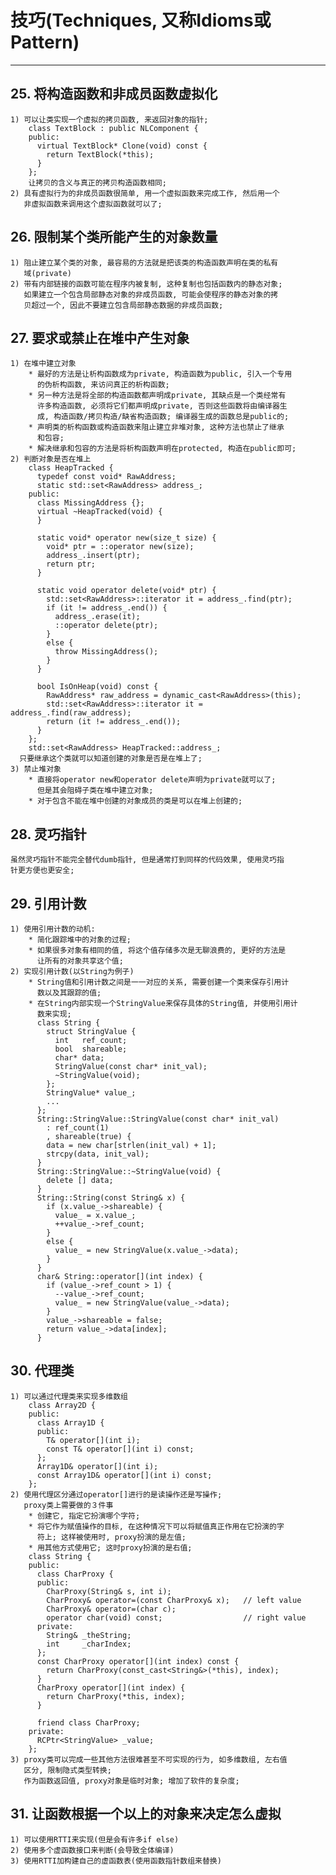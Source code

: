 # **技巧(Techniques, 又称Idioms或Pattern)**
***



## **25. 将构造函数和非成员函数虚拟化**
    1) 可以让类实现一个虚拟的拷贝函数, 来返回对象的指针;
        class TextBlock : public NLComponent {
        public:
          virtual TextBlock* Clone(void) const {
            return TextBlock(*this);
          }
        };
        让拷贝的含义与真正的拷贝构造函数相同;
    2) 具有虚拟行为的非成员函数很简单, 用一个虚拟函数来完成工作, 然后用一个
       非虚拟函数来调用这个虚拟函数就可以了;



## **26. 限制某个类所能产生的对象数量**
    1) 阻止建立某个类的对象, 最容易的方法就是把该类的构造函数声明在类的私有
       域(private)
    2) 带有内部链接的函数可能在程序内被复制, 这种复制也包括函数内的静态对象;
       如果建立一个包含局部静态对象的非成员函数, 可能会使程序的静态对象的拷
       贝超过一个, 因此不要建立包含局部静态数据的非成员函数;


## **27. 要求或禁止在堆中产生对象**
    1) 在堆中建立对象
        * 最好的方法是让析构函数成为private, 构造函数为public, 引入一个专用
          的伪析构函数, 来访问真正的析构函数;
        * 另一种方法是将全部的构造函数都声明成private, 其缺点是一个类经常有
          许多构造函数, 必须将它们都声明成private, 否则这些函数将由编译器生
          成, 构造函数/拷贝构造/缺省构造函数; 编译器生成的函数总是public的;
        * 声明类的析构函数或构造函数来阻止建立非堆对象, 这种方法也禁止了继承
          和包容;
        * 解决继承和包容的方法是将析构函数声明在protected, 构造在public即可;
    2) 判断对象是否在堆上
        class HeapTracked {
          typedef const void* RawAddress;
          static std::set<RawAddress> address_;
        public:
          class MissingAddress {};
          virtual ~HeapTracked(void) {
          }

          static void* operator new(size_t size) {
            void* ptr = ::operator new(size);
            address_.insert(ptr);
            return ptr;
          }

          static void operator delete(void* ptr) {
            std::set<RawAddress>::iterator it = address_.find(ptr);
            if (it != address_.end()) {
              address_.erase(it);
              ::operator delete(ptr);
            }
            else {
              throw MissingAddress();
            }
          }

          bool IsOnHeap(void) const {
            RawAddress* raw_address = dynamic_cast<RawAddress>(this);
            std::set<RawAddress>::iterator it = address_.find(raw_address);
            return (it != address_.end());
          }
        };
        std::set<RawAddress> HeapTracked::address_;
      只要继承这个类就可以知道创建的对象是否是在堆上了;
    3) 禁止堆对象
        * 直接将operator new和operator delete声明为private就可以了;
          但是其会阻碍子类在堆中建立对象;
        * 对于包含不能在堆中创建的对象成员的类是可以在堆上创建的;


## **28. 灵巧指针**
    虽然灵巧指针不能完全替代dumb指针, 但是通常打到同样的代码效果, 使用灵巧指
    针更方便也更安全;


## **29. 引用计数**
    1) 使用引用计数的动机:
        * 简化跟踪堆中的对象的过程;
        * 如果很多对象有相同的值, 将这个值存储多次是无聊浪费的, 更好的方法是
          让所有的对象共享这个值;
    2) 实现引用计数(以String为例子)
        * String值和引用计数之间是一一对应的关系, 需要创建一个类来保存引用计
          数以及其跟踪的值;
        * 在String内部实现一个StringValue来保存具体的String值, 并使用引用计
          数来实现;
          class String {
            struct StringValue {
              int   ref_count;
              bool  shareable;
              char* data;
              StringValue(const char* init_val);
              ~StringValue(void);
            };
            StringValue* value_;
            ...
          };
          String::StringValue::StringValue(const char* init_val) 
            : ref_count(1) 
            , shareable(true) {
            data = new char[strlen(init_val) + 1];
            strcpy(data, init_val);
          }
          String::StringValue::~StringValue(void) {
            delete [] data;
          }
          String::String(const String& x) {
            if (x.value_->shareable) {
              value_ = x.value_;
              ++value_->ref_count;
            }
            else {
              value_ = new StringValue(x.value_->data);
            }
          }
          char& String::operator[](int index) {
            if (value_->ref_count > 1) {
              --value_->ref_count;
              value_ = new StringValue(value_->data);
            }
            value_->shareable = false;
            return value_->data[index];
          }



## **30. 代理类**
    1) 可以通过代理类来实现多维数组
        class Array2D {
        public:
          class Array1D {
          public:
            T& operator[](int i);
            const T& operator[](int i) const;
          };
          Array1D& operator[](int i);
          const Array1D& operator[](int i) const;
        };
    2) 使用代理区分通过operator[]进行的是读操作还是写操作;
       proxy类上需要做的３件事
        * 创建它, 指定它扮演哪个字符;
        * 将它作为赋值操作的目标, 在这种情况下可以将赋值真正作用在它扮演的字
          符上; 这样被使用时, proxy扮演的是左值;
        * 用其他方式使用它; 这时proxy扮演的是右值;
        class String {
        public:
          class CharProxy {
          public:
            CharProxy(String& s, int i);
            CharProxy& operator=(const CharProxy& x);   // left value
            CharProxy& operator=(char c);
            operator char(void) const;                  // right value 
          private:
            String& _theString;
            int     _charIndex;
          };
          const CharProxy operator[](int index) const {
            return CharProxy(const_cast<String&>(*this), index);
          }
          CharProxy operator[](int index) {
            return CharProxy(*this, index);
          }

          friend class CharProxy;
        private:
          RCPtr<StringValue> _value;
        };
    3) proxy类可以完成一些其他方法很难甚至不可实现的行为, 如多维数组, 左右值
       区分, 限制隐式类型转换;
       作为函数返回值, proxy对象是临时对象; 增加了软件的复杂度;




## **31. 让函数根据一个以上的对象来决定怎么虚拟**
    1) 可以使用RTTI来实现(但是会有许多if else)
    2) 使用多个虚函数接口来判断(会导致全体编译)
    3) 使用RTTI加构建自己的虚函数表(使用函数指针数组来替换)

